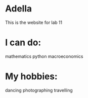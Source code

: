 # Adella
This is the website for lab 11

# I can do:
mathematics
python 
macroeconomics

# My hobbies:
dancing
photographing
travelling
